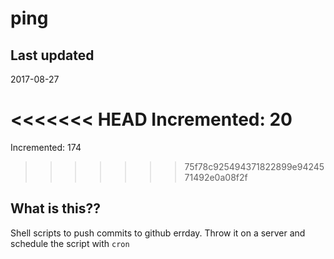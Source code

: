 # ping

## Last updated
2017-08-27

<<<<<<< HEAD
Incremented: 20
=======
Incremented: 174
>>>>>>> 75f78c925494371822899e9424571492e0a08f2f

## What is this?? 
Shell scripts to push commits to github errday. Throw it on a server and schedule the script with `cron`
